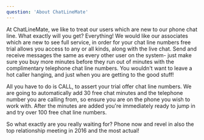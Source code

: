 ```yaml
---
question: 'About ChatLineMate'
---
```


At ChatLineMate, we like to treat our users which are new to our phone chat line. What exactly will you get? Everything! We would like our associates which are new to see full service, in order for your chat line numbers free trial allows you access to any or all kinds, along with the live chat. Send and receive messages the same as every other user on the system- just make sure you buy more minutes before they run out of minutes with the complimentary telephone chat line numbers. You wouldn't want to leave a hot caller hanging, and just when you are getting to the good stuff!

All you have to do is CALL, to assert your trial offer chat line numbers. We are going to automatically add 30 free chat minutes and the telephone number you are calling from, so ensure you are on the phone you wish to work with. After the minutes are added you're immediately ready to jump in and try over 100 free chat line numbers.

So what exactly are you really waiting for? Phone now and revel in also the top relationship meeting in 2016 and the most actual!
